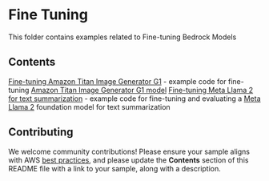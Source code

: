# Fine Tuning

This folder contains examples related to Fine-tuning Bedrock Models

## Contents

[Fine-tuning Amazon Titan Image Generator G1](amazon-titan-image-generator) - example code for fine-tuning [Amazon Titan Image Generator G1 model](https://docs.aws.amazon.com/bedrock/latest/userguide/cm-hp-titan-image.html)
[Fine-tuning Meta Llama 2 for text summarization](meta-llama) - example code for fine-tuning and evaluating a [Meta Llama 2](https://docs.aws.amazon.com/bedrock/latest/userguide/cm-hp-meta-llama2.html) foundation model for text summarization

## Contributing

We welcome community contributions! Please ensure your sample aligns with AWS [best practices](https://aws.amazon.com/architecture/well-architected/), and please update the **Contents** section of this README file with a link to your sample, along with a description.
